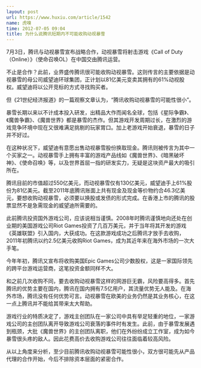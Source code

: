 ```yaml
---
layout: post
url: https://www.huxiu.com/article/1542
name: 虎嗅
time: 2012-07-05 09:04
title: 为什么说腾讯短期内不可能收购动视暴雪
---
```

7月3日，腾讯与动视暴雪宣布战略合作，动视暴雪将射击游戏《Call of Duty（Online）》（使命召唤OL）在中国交由腾讯运营。

不止是合作？此前，业界盛传腾讯很可能收购动视暴雪。这则传言的主要依据是动视暴雪的母公司威望迪环球集团，正计划以81亿美元变卖其拥有的61%动视股权。威望迪将以公开竞标的方式寻找购买者。

但《21世纪经济报道》的一篇观察文章认为，“腾讯收购动视暴雪的可能性很小”。

暴雪长期以来以不计成本投入研发，出精品大作而闻名全球，包括《星际争霸》、《魔兽争霸》、《魔兽世界》都是暴雪的杰作。但其游戏开发周期过长，在激烈的游戏竞争环境中现在又很难满足挑剔的玩家胃口。加上老游戏开始衰退，暴雪的日子并不好过。

在这种状况下，威望迪有意愿出售动视暴雪股份换取现金。腾讯则被传言为其中一个买家之一。动视暴雪手上拥有丰富的游戏产品线如《魔兽世界》、《暗黑破坏神》、《使命召唤》等，以及世界首屈一指的研发实力，无疑是这块资产最大的吸引所在。

腾讯目前的市值超过550亿美元，而动视暴雪仅有130亿美元，威望迪手上61%股份为81亿美元。截至2011年底腾讯账面上共有现金及现金等价物约合46.3亿美元，要想收购动视暴雪，必须要以换股或发债的形式完成。在香港上市的腾讯的股票显然不是急需现金的威望迪所需要的。

此前腾讯投资国外游戏公司，应该说相当谨慎。2008年时腾讯谨慎地向还处在创业期的美国游戏公司Riot Games投资了几百万美元，并于当年将其开发的游戏《英雄联盟》引入国内，大获成功。在这款游戏成功之后腾讯才放手去收购，2011年初腾讯以约2.5亿美元收购Riot Games，成为其近年来在海外市场的一次大手笔。

今年年初，腾讯又宣布将收购美国Epic Games公司少数股权，这是一家国际领先的跨平台游戏运营商，这笔投资金额同样不大。

和之前几次收购不同，要去收购动视暴雪这样的网游巨无霸，风险要高得多。首先腾讯的优势主要在国内，腾讯在国内拥有7.5亿用户，其流量优势无人能及。在海外市场，腾讯没有任何优势可言。动视暴雪在欧美的业务仍然是其业务核心，在这一点上腾讯并不能给其带来太大帮助。

游戏行业的特质决定了，游戏主创团队在一家公司中具有举足轻重的地位，一家游戏公司的主创团队离开导致游戏公司衰落的事件时有发生。此前，由于暴雪发展遇到瓶颈，大批《魔兽世界》的主创团队离职，他们在外纷纷成立工作室，成为如今暴雪很头疼的敌人。因此花费高价去收购游戏公司往往面临着较高风险。

从以上角度来分析，至少目前腾讯收购动视暴雪可能性很小，双方很可能先从产品代理的合作开始，今后不排除资本层面的紧密合作。

